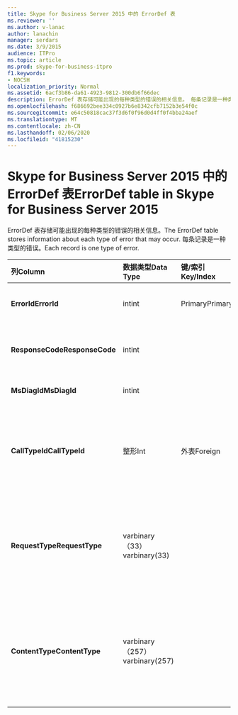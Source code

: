 ```yaml
---
title: Skype for Business Server 2015 中的 ErrorDef 表
ms.reviewer: ''
ms.author: v-lanac
author: lanachin
manager: serdars
ms.date: 3/9/2015
audience: ITPro
ms.topic: article
ms.prod: skype-for-business-itpro
f1.keywords:
- NOCSH
localization_priority: Normal
ms.assetid: 6acf3b86-da61-4923-9812-300db6f66dec
description: ErrorDef 表存储可能出现的每种类型的错误的相关信息。 每条记录是一种类型的错误。
ms.openlocfilehash: f686692bee334c0927b6e8342cfb7152b3e54f0c
ms.sourcegitcommit: e64c50818cac37f3d6f0f96d0d4ff0f4bba24aef
ms.translationtype: MT
ms.contentlocale: zh-CN
ms.lasthandoff: 02/06/2020
ms.locfileid: "41815230"
---
```

# <a name="errordef-table-in-skype-for-business-server-2015"></a><span data-ttu-id="13e8e-104">Skype for Business Server 2015 中的 ErrorDef 表</span><span class="sxs-lookup"><span data-stu-id="13e8e-104">ErrorDef table in Skype for Business Server 2015</span></span>
 
<span data-ttu-id="13e8e-105">ErrorDef 表存储可能出现的每种类型的错误的相关信息。</span><span class="sxs-lookup"><span data-stu-id="13e8e-105">The ErrorDef table stores information about each type of error that may occur.</span></span> <span data-ttu-id="13e8e-106">每条记录是一种类型的错误。</span><span class="sxs-lookup"><span data-stu-id="13e8e-106">Each record is one type of error.</span></span>
  
|<span data-ttu-id="13e8e-107">**列**</span><span class="sxs-lookup"><span data-stu-id="13e8e-107">**Column**</span></span>|<span data-ttu-id="13e8e-108">**数据类型**</span><span class="sxs-lookup"><span data-stu-id="13e8e-108">**Data Type**</span></span>|<span data-ttu-id="13e8e-109">**键/索引**</span><span class="sxs-lookup"><span data-stu-id="13e8e-109">**Key/Index**</span></span>|<span data-ttu-id="13e8e-110">**详细信息**</span><span class="sxs-lookup"><span data-stu-id="13e8e-110">**Details**</span></span>|
|:-----|:-----|:-----|:-----|
|<span data-ttu-id="13e8e-111">**ErrorId**</span><span class="sxs-lookup"><span data-stu-id="13e8e-111">**ErrorId**</span></span> <br/> |<span data-ttu-id="13e8e-112">int</span><span class="sxs-lookup"><span data-stu-id="13e8e-112">int</span></span>  <br/> |<span data-ttu-id="13e8e-113">Primary</span><span class="sxs-lookup"><span data-stu-id="13e8e-113">Primary</span></span>  <br/> |<span data-ttu-id="13e8e-114">标识此类型错误的唯一 ID 号。</span><span class="sxs-lookup"><span data-stu-id="13e8e-114">Unique ID number identifying this type of error.</span></span>  <br/> |
|<span data-ttu-id="13e8e-115">**ResponseCode**</span><span class="sxs-lookup"><span data-stu-id="13e8e-115">**ResponseCode**</span></span> <br/> |<span data-ttu-id="13e8e-116">int</span><span class="sxs-lookup"><span data-stu-id="13e8e-116">int</span></span>  <br/> | <br/> |<span data-ttu-id="13e8e-117">与此错误相关联的标准 SIP 响应代码。</span><span class="sxs-lookup"><span data-stu-id="13e8e-117">Standard SIP response code associated with this error.</span></span>  <br/> |
|<span data-ttu-id="13e8e-118">**MsDiagId**</span><span class="sxs-lookup"><span data-stu-id="13e8e-118">**MsDiagId**</span></span> <br/> |<span data-ttu-id="13e8e-119">int</span><span class="sxs-lookup"><span data-stu-id="13e8e-119">int</span></span>  <br/> | <br/> |<span data-ttu-id="13e8e-120">Microsoft 诊断 ID。</span><span class="sxs-lookup"><span data-stu-id="13e8e-120">Microsoft Diagnostic ID.</span></span>  <br/> |
|<span data-ttu-id="13e8e-121">**CallTypeId**</span><span class="sxs-lookup"><span data-stu-id="13e8e-121">**CallTypeId**</span></span> <br/> |<span data-ttu-id="13e8e-122">整形</span><span class="sxs-lookup"><span data-stu-id="13e8e-122">Int</span></span>  <br/> |<span data-ttu-id="13e8e-123">外表</span><span class="sxs-lookup"><span data-stu-id="13e8e-123">Foreign</span></span>  <br/> |<span data-ttu-id="13e8e-124">通话的类型。</span><span class="sxs-lookup"><span data-stu-id="13e8e-124">Type of the call.</span></span> <span data-ttu-id="13e8e-125">有关详细信息，请参阅[Skype For Business Server 2015 中的 CallType 表](calltype.md)。</span><span class="sxs-lookup"><span data-stu-id="13e8e-125">See the [CallType table in Skype for Business Server 2015](calltype.md) for more information.</span></span> <br/> |
|<span data-ttu-id="13e8e-126">**RequestType**</span><span class="sxs-lookup"><span data-stu-id="13e8e-126">**RequestType**</span></span> <br/> |<span data-ttu-id="13e8e-127">varbinary （33）</span><span class="sxs-lookup"><span data-stu-id="13e8e-127">varbinary(33)</span></span>  <br/> | <br/> |<span data-ttu-id="13e8e-128">失败的请求类型。</span><span class="sxs-lookup"><span data-stu-id="13e8e-128">Type of request that failed.</span></span>  <br/> <span data-ttu-id="13e8e-129">可以使用以下语法将此数据转换为文本格式：</span><span class="sxs-lookup"><span data-stu-id="13e8e-129">This data can be converted to text format by using this syntax:</span></span>  <br/>  `cast(cast(RequestType as varbinary(max)) as varchar(max))` <br/> |
|<span data-ttu-id="13e8e-130">**ContentType**</span><span class="sxs-lookup"><span data-stu-id="13e8e-130">**ContentType**</span></span> <br/> |<span data-ttu-id="13e8e-131">varbinary （257）</span><span class="sxs-lookup"><span data-stu-id="13e8e-131">varbinary(257)</span></span>  <br/> | <br/> |<span data-ttu-id="13e8e-132">失败的请求的内容类型。</span><span class="sxs-lookup"><span data-stu-id="13e8e-132">Content type of the request that failed.</span></span>  <br/> <span data-ttu-id="13e8e-133">可使用此 syntaxt 将此数据转换为文本格式：</span><span class="sxs-lookup"><span data-stu-id="13e8e-133">This data can be converted to text format by using this syntaxt:</span></span>  <br/>  `cast(cast(ContentType as varbinary(max)) as varchar(max))` <br/> |
   

